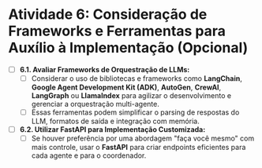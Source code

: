 # Atividade 6: Consideração de Frameworks e Ferramentas para Auxílio à Implementação (Opcional)

- [ ] **6.1. Avaliar Frameworks de Orquestração de LLMs:**
    - [ ] Considerar o uso de bibliotecas e frameworks como **LangChain**, **Google Agent Development Kit (ADK)**, **AutoGen**, **CrewAI**, **LangGraph** ou **LlamaIndex** para agilizar o desenvolvimento e gerenciar a orquestração multi-agente.
    - [ ] Essas ferramentas podem simplificar o parsing de respostas do LLM, formatos de saída e integração com memória.

- [ ] **6.2. Utilizar FastAPI para Implementação Customizada:**
    - [ ] Se houver preferência por uma abordagem "faça você mesmo" com mais controle, usar o **FastAPI** para criar endpoints eficientes para cada agente e para o coordenador.
